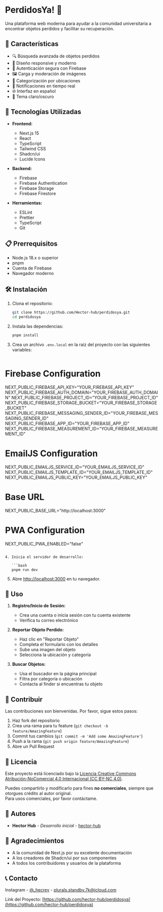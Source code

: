# PerdidosYa! 🎒

Una plataforma web moderna para ayudar a la comunidad universitaria a encontrar objetos perdidos y facilitar su recuperación.

## 🌟 Características

- 🔍 Búsqueda avanzada de objetos perdidos
- 📱 Diseño responsive y moderno
- 🔐 Autenticación segura con Firebase
- 🖼️ Carga y moderación de imágenes
- 📍 Categorización por ubicaciones
- 🔔 Notificaciones en tiempo real
- 🌐 Interfaz en español
- 🎨 Tema claro/oscuro

## 🚀 Tecnologías Utilizadas

- **Frontend:**

  - Next.js 15
  - React
  - TypeScript
  - Tailwind CSS
  - Shadcn/ui
  - Lucide Icons

- **Backend:**

  - Firebase
  - Firebase Authentication
  - Firebase Storage
  - Firebase Firestore

- **Herramientas:**
  - ESLint
  - Prettier
  - TypeScript
  - Git

## 📋 Prerrequisitos

- Node.js 18.x o superior
- pnpm
- Cuenta de Firebase
- Navegador moderno

## 🛠️ Instalación

1. Clona el repositorio:

   ```bash
   git clone https://github.com/Hector-hub/perdidosya.git
   cd perdidosya
   ```

2. Instala las dependencias:

   ```bash
   pnpm install
   ```

3. Crea un archivo `.env.local` en la raíz del proyecto con las siguientes variables:

   ```plaintext

   ```

# Firebase Configuration

NEXT_PUBLIC_FIREBASE_API_KEY="YOUR_FIREBASE_API_KEY"
NEXT_PUBLIC_FIREBASE_AUTH_DOMAIN="YOUR_FIREBASE_AUTH_DOMAIN"
NEXT_PUBLIC_FIREBASE_PROJECT_ID="YOUR_FIREBASE_PROJECT_ID"
NEXT_PUBLIC_FIREBASE_STORAGE_BUCKET="YOUR_FIREBASE_STORAGE_BUCKET"
NEXT_PUBLIC_FIREBASE_MESSAGING_SENDER_ID="YOUR_FIREBASE_MESSAGING_SENDER_ID"
NEXT_PUBLIC_FIREBASE_APP_ID="YOUR_FIREBASE_APP_ID"
NEXT_PUBLIC_FIREBASE_MEASUREMENT_ID="YOUR_FIREBASE_MEASUREMENT_ID"

# EmailJS Configuration

NEXT_PUBLIC_EMAILJS_SERVICE_ID="YOUR_EMAILJS_SERVICE_ID"
NEXT_PUBLIC_EMAILJS_TEMPLATE_ID="YOUR_EMAILJS_TEMPLATE_ID"
NEXT_PUBLIC_EMAILJS_PUBLIC_KEY="YOUR_EMAILJS_PUBLIC_KEY"

# Base URL

NEXT_PUBLIC_BASE_URL="http://localhost:3000"

# PWA Configuration

NEXT_PUBLIC_PWA_ENABLED="false"

````

4. Inicia el servidor de desarrollo:

   ```bash
   pnpm run dev
````

5. Abre [http://localhost:3000](http://localhost:3000) en tu navegador.

## 📱 Uso

1. **Registro/Inicio de Sesión:**

   - Crea una cuenta o inicia sesión con tu cuenta existente
   - Verifica tu correo electrónico

2. **Reportar Objeto Perdido:**

   - Haz clic en "Reportar Objeto"
   - Completa el formulario con los detalles
   - Sube una imagen del objeto
   - Selecciona la ubicación y categoría

3. **Buscar Objetos:**
   - Usa el buscador en la página principal
   - Filtra por categoría o ubicación
   - Contacta al finder si encuentras tu objeto

## 🤝 Contribuir

Las contribuciones son bienvenidas. Por favor, sigue estos pasos:

1. Haz fork del repositorio
2. Crea una rama para tu feature (`git checkout -b feature/AmazingFeature`)
3. Commit tus cambios (`git commit -m 'Add some AmazingFeature'`)
4. Push a la rama (`git push origin feature/AmazingFeature`)
5. Abre un Pull Request

## 📄 Licencia

Este proyecto está licenciado bajo la [Licencia Creative Commons Atribución-NoComercial 4.0 Internacional (CC BY-NC 4.0)](https://creativecommons.org/licenses/by-nc/4.0/deed.es).

Puedes compartirlo y modificarlo para fines **no comerciales**, siempre que otorgues crédito al autor original.  
Para usos comerciales, por favor contáctame.

## 👥 Autores

- **Hector Hub** - _Desarrollo inicial_ - [hector-hub](https://github.com/hector-hub)

## 🙏 Agradecimientos

- A la comunidad de Next.js por su excelente documentación
- A los creadores de Shadcn/ui por sus componentes
- A todos los contribuidores y usuarios de la plataforma

## 📞 Contacto

Instagram - [@\_hecrey](https://www.instagram.com/_hecrey/) - plurals.standby.7k@icloud.com

Link del Proyecto: [https://github.com/hector-hub/perdidosya](https://github.com/hector-hub/perdidosya)
